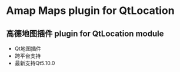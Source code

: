 # Amap Maps plugin for QtLocation
## 高德地图插件 plugin for QtLocation module
* Qt地图插件
* 跨平台支持
* 最新支持Qt5.10.0
